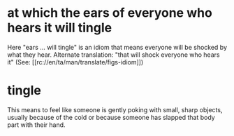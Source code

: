# at which the ears of everyone who hears it will tingle

Here "ears ... will tingle" is an idiom that means everyone will be shocked by what they hear. Alternate translation: "that will shock everyone who hears it" (See: [[rc://en/ta/man/translate/figs-idiom]])

# tingle

This means to feel like someone is gently poking with small, sharp objects, usually because of the cold or because someone has slapped that body part with their hand.

